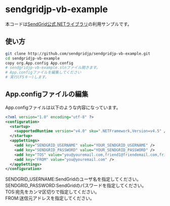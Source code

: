 sendgridjp-vb-example
=========================

本コードは[SendGrid公式.NETライブラリ](https://github.com/sendgrid/sendgrid-csharp)の利用サンプルです。

## 使い方

```bash
git clone http://github.com/sendgridjp/sendgridjp-vb-example.git
cd sendgridjp-vb-example
copy org.App.config App.config
# sendgridjp-vb-example.slnファイル開きます。
# App.configファイルを編集してください
# 実行(F5キー)します。
```

## App.configファイルの編集
App.configファイルは以下のような内容になっています。

```xml
<?xml version="1.0" encoding="utf-8" ?>
<configuration>
  <startup> 
    <supportedRuntime version="v4.0" sku=".NETFramework,Version=v4.5" />
  </startup>
  <appSettings>
    <add key="SENDGRID_USERNAME" value="YOUR_SENDGRID_USERNAME" />
    <add key="SENDGRID_PASSWORD" value="YOUR_SENDGRID_PASSWORD" />
    <add key="TOS" value="you@youremail.com,friend1@friendemail.com,friend2@friendemail.com" />
    <add key="FROM" value="you@youremail.com" />
  </appSettings>
</configuration>
```
SENDGRID_USERNAME:SendGridのユーザ名を指定してください。  
SENDGRID_PASSWORD:SendGridのパスワードを指定してください。  
TOS:宛先をカンマ区切りで指定してください。  
FROM:送信元アドレスを指定してください。  
